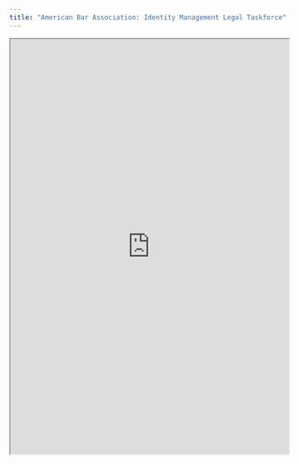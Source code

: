 ```yaml
---
title: "American Bar Association: Identity Management Legal Taskforce"
---
```



<iframe height="750" width="100%" src="https://ewelton.github.io/ktest/wiki.html#American%20Bar%20Association:%20Identity%20Management%20Legal%20Taskforce"></iframe>
